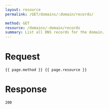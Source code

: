 ```yaml
---
layout: resource
permalink: /GET/domains/:domain/records/

method: GET
resource: /domains/:domain/records
summary: List all DNS records for the domain.
---
```


# Request

~~~
{{ page.method }} {{ page.resource }}
~~~

# Response

~~~
200
~~~
